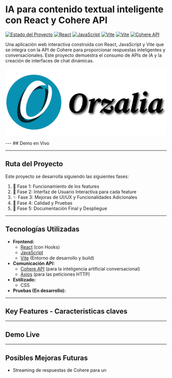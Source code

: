 # IA para contenido textual inteligente con React y Cohere API

[![Estado del Proyecto](https://img.shields.io/badge/Estado-En%20desarrollo-yellowgreen)](https://github.com/TU_USUARIO/TU_REPOSITORIO)
[![React](https://img.shields.io/badge/React-gray?logo=react)](https://reactjs.org/)
[![JavaScript](https://img.shields.io/badge/JavaScript-gray?logo=javascript)](https://www.typescriptlang.org/)
[![Vite](https://img.shields.io/badge/Vite-gray?logo=vite)](https://vitejs.dev/)
[![Vite](https://img.shields.io/badge/Axios-gray?logo=axios)](https://vitejs.dev/)
[![Cohere API](https://img.shields.io/badge/Cohere%20API-Integrada-orange)](https://cohere.com/)


Una aplicación web interactiva construida con React, JavaScript y Vite que se integra con la API de Cohere para proporcionar respuestas inteligentes y conversacionales. Este proyecto demuestra el consumo de APIs de IA y la creación de interfaces de chat dinámicas.

<p align="center"><img src="https://github.com/OsOsorioP/Orzalia/blob/main/src/assets/Logo.png" alt="Demo del Asistente IA" width="700"/></p>
---
## Demo en Vivo

<!-- 🔗 **[ENLACE A TU PROYECTO DESPLEGADO AQUÍ CUANDO ESTÉ LISTO]** -->
<!-- Ejemplo: [https://mi-asistente-cohere.vercel.app/](https://mi-asistente-cohere.vercel.app/) -->
---

## Ruta del Proyecto

Este proyecto se desarrolla siguiendo las siguientes fases:

1.  🚀 Fase 1: Funcionamiento de los features
2.  💬 Fase 2: Interfaz de Usuario Interactiva para cada feature
3.  ✨ Fase 3: Mejoras de UI/UX y Funcionalidades Adicionales
4.  🧪 Fase 4: Calidad y Pruebas
5.  📄 Fase 5: Documentación Final y Despliegue

---

## Tecnologías Utilizadas

*   **Frontend:**
    *   [React](https://reactjs.org/) (con Hooks)
    *   [JavaScript]([https://www.typescriptlang.org/](https://developer.mozilla.org/es/docs/Web/JavaScript))
    *   [Vite](https://vitejs.dev/) (Entorno de desarrollo y build)
*   **Comunicación API:**
    *   [Cohere API](https://cohere.com/) (para la inteligencia artificial conversacional)
    *   [Axios](https://axios-http.com/) (para las peticiones HTTP)
*   **Estilizado:**
    *   CSS 
*   **Pruebas (En desarrollo):**
    

---

## Key Features - Caracteristicas claves 

---

## Demo Live

---

## Posibles Mejoras Futuras

*   Streaming de respuestas de Cohere para un
